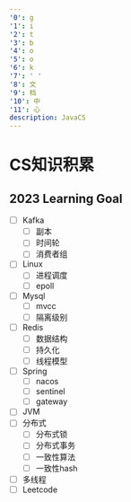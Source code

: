 ```yaml
---
'0': g
'1': i
'2': t
'3': b
'4': o
'5': o
'6': k
'7': ' '
'8': 文
'9': 档
'10': 中
'11': 心
description: JavaCS
---
```


# CS知识积累

## 2023 Learning Goal

* [ ] Kafka
  * [ ] 副本
  * [ ] 时间轮
  * [ ] 消费者组
* [ ] Linux
  * [ ] 进程调度
  * [ ] epoll
* [ ] Mysql
  * [ ] mvcc
  * [ ] 隔离级别
* [ ] Redis
  * [ ] 数据结构
  * [ ] 持久化
  * [ ] 线程模型
* [ ] Spring
  * [ ] nacos
  * [ ] sentinel
  * [ ] gateway
* [ ] JVM
* [ ] 分布式
  * [ ] 分布式锁
  * [ ] 分布式事务
  * [ ] 一致性算法
  * [ ] 一致性hash
* [ ] 多线程
* [ ] Leetcode
